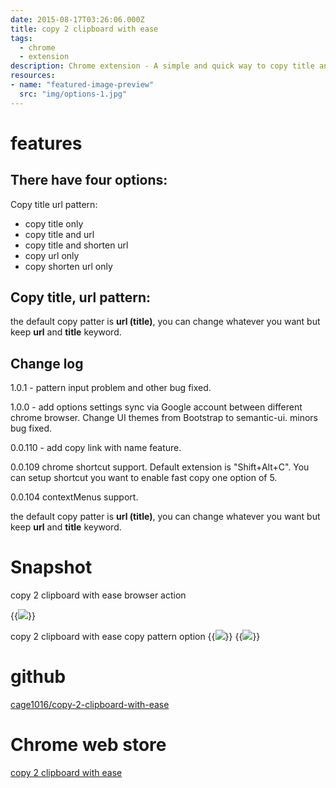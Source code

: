 ```yaml
---
date: 2015-08-17T03:26:06.000Z
title: copy 2 clipboard with ease
tags:
  - chrome
  - extension
description: Chrome extension - A simple and quick way to copy title and url with ease in chrome browser.
resources:
- name: "featured-image-preview"
  src: "img/options-1.jpg"
---
```


<!--more-->

# features
## There have four options:
Copy title url pattern:

- copy title only
- copy title and url
- copy title and shorten url
- copy url only
- copy shorten url only

## Copy title, url pattern:
the default copy patter is **url (title)**, you can change whatever you want but keep **url** and **title** keyword.

## Change log
1.0.1 - pattern input problem and other bug fixed.

1.0.0 - add options settings sync via Google account between different chrome browser. Change UI themes from Bootstrap to semantic-ui. minors bug fixed.

0.0.110 - add copy link with name feature.

0.0.109 chrome shortcut support. Default extension is "Shift+Alt+C". You can setup shortcut you want to enable fast copy one option of 5.

0.0.104 contextMenus support.

the default copy patter is **url (title)**, you can change whatever you want but keep **url** and **title** keyword.

# Snapshot
copy 2 clipboard with ease browser action

{{<image src="img/ad1280x800.jpg">}}

copy 2 clipboard with ease copy pattern option 
{{<image src="img/options-1.jpg">}}
{{<image src="img/options-2.jpg">}}

# github

[cage1016/copy-2-clipboard-with-ease](https://github.com/cage1016/copy-2-clipboard-with-ease)

# Chrome web store
[copy 2 clipboard with ease](https://chrome.google.com/webstore/detail/copy-2-clipboad-with-ease/hiiobhaaokpmdmkkcaokdlanlemmcoah?utm_source=chrome-app-launcher)
